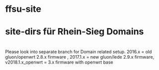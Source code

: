 # ffsu-site
# site-dirs für Rhein-Sieg Domains
#
Please look into separate branch for Domain related setup.
2016.x = old gluon/openwrt 2.8.x firmware , 2017.1.x = new gluon/lede 2.9.x firmware, v2018.1.x_openwrt = 3.x firmware with openwrt base
